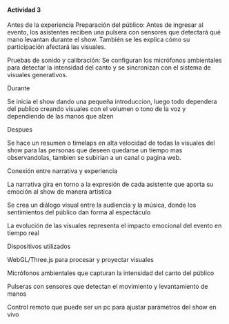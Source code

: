 #### Actividad 3


Antes de la experiencia
Preparación del público: Antes de ingresar al evento, los asistentes reciben una pulsera con sensores que detectará qué mano levantan durante el show. También se les explica cómo su participación afectará las visuales.

Pruebas de sonido y calibración: Se configuran los micrófonos ambientales para detectar la intensidad del canto y se sincronizan con el sistema de visuales generativos.

Durante

Se inicia el show dando una pequeña introduccion, luego todo dependera del publico creando visuales con el volumen o tono de la voz y dependiendo de las manos que alzen 

Despues

Se hace un resumen o timelaps en alta velocidad de todas la visuales del show para las personas que deseen quedarse un tiempo mas observandolas, tambien se subirian a un canal o pagina web. 

Conexión entre narrativa y experiencia


La narrativa gira en torno a la expresión de cada asistente que aporta su emoción al show de manera artistica

Se crea un diálogo visual entre la audiencia y la música, donde los sentimientos del público dan forma al espectáculo

La evolución de las visuales representa el impacto emocional del evento en tiempo real

Dispositivos utilizados

WebGL/Three.js para procesar y proyectar visuales

Micrófonos ambientales que capturan la intensidad del canto del público

Pulseras con sensores que detectan el movimiento y levantamiento de manos

Control remoto que puede ser un pc para ajustar parámetros del show en vivo
